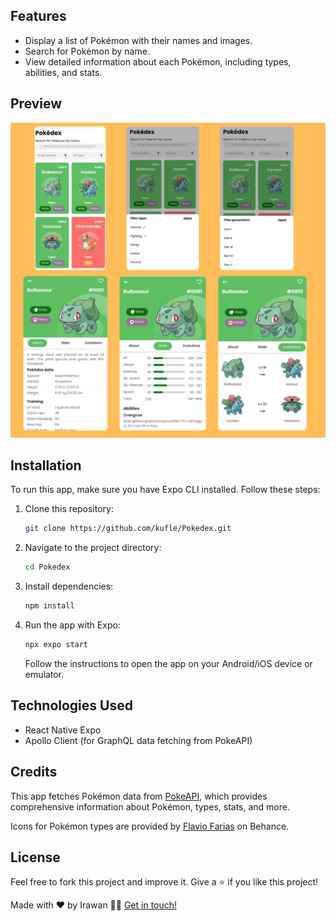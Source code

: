 ## Features

- Display a list of Pokémon with their names and images.
- Search for Pokémon by name.
- View detailed information about each Pokémon, including types, abilities, and stats.

## Preview

![App screenshot](./.readme-static/pokedex.png)

## Installation

To run this app, make sure you have Expo CLI installed. Follow these steps:

1. Clone this repository:

    ```bash
    git clone https://github.com/kufle/Pokedex.git
    ```

2. Navigate to the project directory:

    ```bash
    cd Pokedex
    ```

3. Install dependencies:

    ```bash
    npm install
    ```

4. Run the app with Expo:

    ```bash
    npx expo start
    ```

    Follow the instructions to open the app on your Android/iOS device or emulator.

## Technologies Used

- React Native Expo
- Apollo Client (for GraphQL data fetching from PokeAPI)

## Credits

This app fetches Pokémon data from [PokeAPI](https://pokeapi.co/), which provides comprehensive information about Pokémon, types, stats, and more.

Icons for Pokémon types are provided by [Flavio Farias](https://www.behance.net/flaviofpsj) on Behance.

## License

Feel free to fork this project and improve it. Give a ⭐️ if you like this project!

Made with ❤️ by Irawan 👋🏻 [Get in touch!](https://irawandev.my.id)